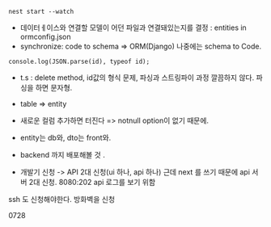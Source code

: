 `nest start --watch`

- 데이터ㅔ이스와 연결할 모델이 어던 파일과 연결돼있는지를 결정 : entities in ormconfig.json
- synchronize: code to schema => ORM(Django) 나중에는 schema to Code.

`console.log(JSON.parse(id), typeof id);`


- t.s : delete method,  id값의 형식 문제, 파싱과 스트링파이 과정 깔끔하지 않다. 파싱을 하면 문자형.


- table => entity
- 새로운 컬럼 추가하면 터진다 => notnull option이 없기 때문에. 
- entity는 db와, dto는 front와.

- backend 까지 배포해볼 것 .


- 개발기 신청 -> API 2대 신청(ui 하나, api 하나) 근데 next 를 쓰기 때문에 api 서버 2대 신청.
8080:202 api 로그를 보기 위함
  
ssh 도 신청해야한다. 방화벽을 신청

0728 